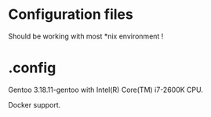 # Configuration files
Should be working with most *nix environment !

# .config

Gentoo 3.18.11-gentoo with Intel(R) Core(TM) i7-2600K CPU.

Docker support.
